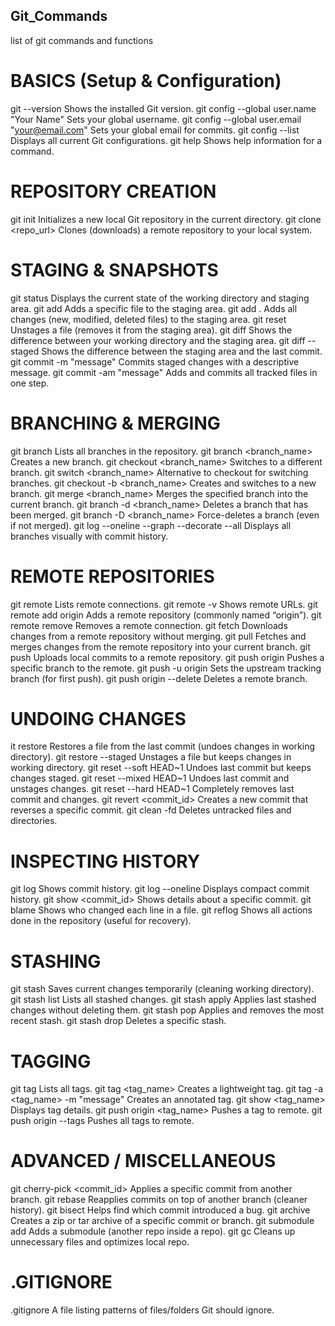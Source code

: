 ## Git_Commands
list of git commands and functions 

# BASICS (Setup & Configuration)
git --version	Shows the installed Git version.
git config --global user.name "Your Name"	Sets your global username.
git config --global user.email "your@email.com"	Sets your global email for commits.
git config --list	Displays all current Git configurations.
git help <command>	Shows help information for a command.

# REPOSITORY CREATION
git init	Initializes a new local Git repository in the current directory.
git clone <repo_url>	Clones (downloads) a remote repository to your local system.

# STAGING & SNAPSHOTS
git status	Displays the current state of the working directory and staging area.
git add <file>	Adds a specific file to the staging area.
git add .	Adds all changes (new, modified, deleted files) to the staging area.
git reset <file>	Unstages a file (removes it from the staging area).
git diff	Shows the difference between your working directory and the staging area.
git diff --staged	Shows the difference between the staging area and the last commit.
git commit -m "message"	Commits staged changes with a descriptive message.
git commit -am "message"	Adds and commits all tracked files in one step.

# BRANCHING & MERGING
git branch	Lists all branches in the repository.
git branch <branch_name>	Creates a new branch.
git checkout <branch_name>	Switches to a different branch.
git switch <branch_name>	Alternative to checkout for switching branches.
git checkout -b <branch_name>	Creates and switches to a new branch.
git merge <branch_name>	Merges the specified branch into the current branch.
git branch -d <branch_name>	Deletes a branch that has been merged.
git branch -D <branch_name>	Force-deletes a branch (even if not merged).
git log --oneline --graph --decorate --all	Displays all branches visually with commit history.

# REMOTE REPOSITORIES
git remote	Lists remote connections.
git remote -v	Shows remote URLs.
git remote add origin <url>	Adds a remote repository (commonly named “origin”).
git remote remove <name>	Removes a remote connection.
git fetch	Downloads changes from a remote repository without merging.
git pull	Fetches and merges changes from the remote repository into your current branch.
git push	Uploads local commits to a remote repository.
git push origin <branch>	Pushes a specific branch to the remote.
git push -u origin <branch>	Sets the upstream tracking branch (for first push).
git push origin --delete <branch>	Deletes a remote branch.

# UNDOING CHANGES
it restore <file>	Restores a file from the last commit (undoes changes in working directory).
git restore --staged <file>	Unstages a file but keeps changes in working directory.
git reset --soft HEAD~1	Undoes last commit but keeps changes staged.
git reset --mixed HEAD~1	Undoes last commit and unstages changes.
git reset --hard HEAD~1	Completely removes last commit and changes.
git revert <commit_id>	Creates a new commit that reverses a specific commit.
git clean -fd	Deletes untracked files and directories.

# INSPECTING HISTORY
git log	Shows commit history.
git log --oneline	Displays compact commit history.
git show <commit_id>	Shows details about a specific commit.
git blame <file>	Shows who changed each line in a file.
git reflog	Shows all actions done in the repository (useful for recovery).

# STASHING
git stash	Saves current changes temporarily (cleaning working directory).
git stash list	Lists all stashed changes.
git stash apply	Applies last stashed changes without deleting them.
git stash pop	Applies and removes the most recent stash.
git stash drop	Deletes a specific stash.

# TAGGING
git tag	Lists all tags.
git tag <tag_name>	Creates a lightweight tag.
git tag -a <tag_name> -m "message"	Creates an annotated tag.
git show <tag_name>	Displays tag details.
git push origin <tag_name>	Pushes a tag to remote.
git push origin --tags	Pushes all tags to remote.

# ADVANCED / MISCELLANEOUS
git cherry-pick <commit_id>	Applies a specific commit from another branch.
git rebase <branch>	Reapplies commits on top of another branch (cleaner history).
git bisect	Helps find which commit introduced a bug.
git archive	Creates a zip or tar archive of a specific commit or branch.
git submodule add <url>	Adds a submodule (another repo inside a repo).
git gc	Cleans up unnecessary files and optimizes local repo.

# .GITIGNORE
.gitignore    A file listing patterns of files/folders Git should ignore.
